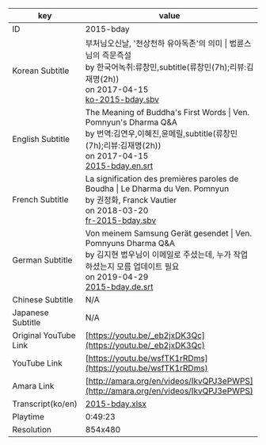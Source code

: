 |  key  |  value  |
|-------|---------|
| ID            | 2015-bday |
| Korean Subtitle | 부처님오신날, '천상천하 유아독존'의 의미 \| 법륜스님의 즉문즉설<br>by 한국어녹취:류창민,subtitle(류창민(7h);리뷰:김재명(2h))<br>on 2017-04-15<br>[ko-2015-bday.sbv](https://github.com/jungtosociety/dharma-qna/raw/master/sub/2015-bday/ko-2015-bday.sbv)<br>|
| English Subtitle | The Meaning of Buddha's First Words \| Ven. Pomnyun's Dharma Q&A<br>by 번역:김연우,이혜진,윤메릴,subtitle(류창민(7h);리뷰:김재명(2h))<br>on 2017-04-15<br>[2015-bday.en.srt](https://github.com/jungtosociety/dharma-qna/raw/master/sub/2015-bday/2015-bday.en.srt)<br>|
| French Subtitle | La signification des premières paroles de Boudha \| Le Dharma du Ven. Pomnyun<br>by 권정화, Franck Vautier<br>on 2018-03-20<br>[fr-2015-bday.sbv](https://github.com/jungtosociety/dharma-qna/raw/master/sub/2015-bday/fr-2015-bday.sbv)<br>|
| German Subtitle | Von meinem Samsung Gerät gesendet \| Ven. Pomnyuns Dharma Q&A<br>by 김지현 법우님이 이메일로 주셨는데, 누가 작업하셨는지 모름 업데이트 필요<br>on 2019-04-29<br>[2015-bday.de.srt](https://github.com/jungtosociety/dharma-qna/raw/master/sub/2015-bday/2015-bday.de.srt)<br>|
| Chinese Subtitle | N/A |
| Japanese Subtitle | N/A |
| Original YouTube Link  | [https://youtu.be/_eb2jxDK3Qc](https://youtu.be/_eb2jxDK3Qc) |
| YouTube Link  | [https://youtu.be/wsfTK1rRDms](https://youtu.be/wsfTK1rRDms) |
| Amara Link    | [http://amara.org/en/videos/IkvQPJ3ePWPS](http://amara.org/en/videos/IkvQPJ3ePWPS) |
| Transcript(ko/en) | [2015-bday.xlsx](https://github.com/jungtosociety/dharma-qna/raw/master/sub/2015-bday/2015-bday.xlsx) |
| Playtime | 0:49:23 |
| Resolution | 854x480|
